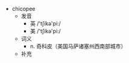 - chicopee
  - 发音
    - 英 /'tʃikə'pi:/
    - 美 /'tʃikə'pi:/
  - 词义
    - n. 奇科皮（美国马萨诸塞州西南部城市）
  - 补充
